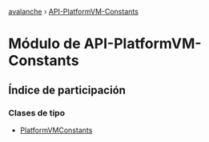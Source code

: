 [avalanche](../README.md) › [API-PlatformVM-Constants](api_platformvm_constants.md)

# Módulo de API-PlatformVM-Constants

## Índice de participación

### Clases de tipo

* [PlatformVMConstants](../classes/api_platformvm_constants.platformvmconstants.md)
